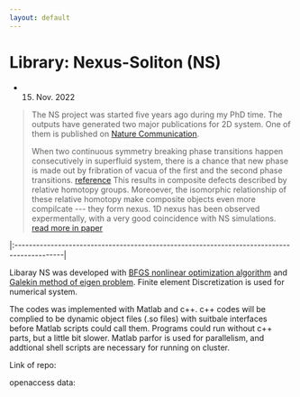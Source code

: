 ```yaml
---
layout: default
---
```


# Library: Nexus-Soliton (NS)

- 15. Nov. 2022

> The NS project was started five years ago during my PhD time. The outputs have generated two major publications for 2D system. One of them is published on [Nature Communication](https://www.nature.com/articles/s41467-018-08204-8).
>
> When two continuous symmetry breaking phase transitions happen consecutively in superfluid system, there is a chance that new phase is made out by fribration of vacua of the first and the second phase transitions. [reference](https://journals.aps.org/prresearch/abstract/10.1103/PhysRevResearch.2.023263)
> This results in composite defects described by relative homotopy groups. Moreoever, the isomorphic relationship of these relative homotopy make composite objects even more compilcate --- they form nexus.
> 1D nexus has been observed expermentally, with a very good coincidence with NS simulations. [read more in paper](https://journals.aps.org/prresearch/abstract/10.1103/PhysRevResearch.2.043356)

|:-------------------------------------------------------------------------------------------|

Libaray NS was developed with [BFGS nonlinear optimization algorithm](https://en.wikipedia.org/wiki/Broyden–Fletcher–Goldfarb–Shanno_algorithm) and [Galekin method of eigen problem](https://en.wikipedia.org/wiki/Galerkin_method). Finite element Discretization is used for numerical system.

The codes was implemented with Matlab and c++. c++ codes will be complied to be dynamic object files (.so files) with suitbale interfaces before Matlab scripts could call them. Programs could run without c++ parts, but a little bit slower. Matlab parfor is used for parallelism, and addtional shell scripts are necessary for running on cluster.

Link of repo:

openaccess data: